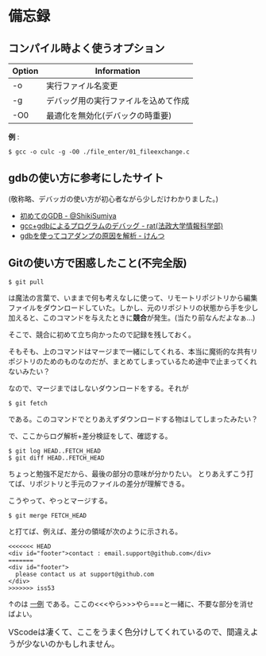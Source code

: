 # 備忘録

## コンパイル時よく使うオプション

|Option|Information|
|---|---|
|-o|実行ファイル名変更|
|-g|デバッグ用の実行ファイルを込めて作成|
|-O0|最適化を無効化(デバックの時重要)|

**例** :

    $ gcc -o culc -g -O0 ./file_enter/01_fileexchange.c

## gdbの使い方に参考にしたサイト

(敬称略、デバッガの使い方が初心者ながら少しだけわかりました。)

* [初めてのGDB - @ShikiSumiya](https://qiita.com/ShikiSumiya/items/a08363db88f21c81d351)
* [gcc+gdbによるプログラムのデバッグ - rat(法政大学情報科学部)](https://rat.cis.k.hosei.ac.jp/article/devel/debugongccgdb1.html)
* [gdbを使ってコアダンプの原因を解析 - けんつ](http://rabbitfoot141.hatenablog.com/entry/2016/11/14/153101)

## Gitの使い方で困惑したこと(不完全版)

    $ git pull

は魔法の言葉で、いままで何も考えなしに使って、リモートリポジトリから編集ファイルをダウンロードしていた。しかし、元のリポジトリの状態から手を少し加えると、このコマンドを与えたときに**競合**が発生。(当たり前なんだよなぁ…)

そこで、競合に初めて立ち向かったので記録を残しておく。

そもそも、上のコマンドはマージまで一緒にしてくれる、本当に魔術的な共有リポジトリのためのものなのだが、まとめてしまっているため途中で止まってくれないみたい？

なので、マージまではしないダウンロードをする。それが

    $ git fetch

である。このコマンドでとりあえずダウンロードする物はしてしまったみたい？

で、ここからログ解析+差分検証をして、確認する。

    $ git log HEAD..FETCH_HEAD
    $ git diff HEAD..FETCH_HEAD

ちょっと勉強不足だから、最後の部分の意味が分かりたい。
とりあえずこう打てば、リポジトリと手元のファイルの差分が理解できる。

こうやって、やっとマージする。

    $ git merge FETCH_HEAD

と打てば、例えば、差分の領域が次のように示される。

    <<<<<<< HEAD
    <div id="footer">contact : email.support@github.com</div>
    =======
    <div id="footer">
      please contact us at support@github.com
    </div>
    >>>>>>> iss53

↑のは [一例](https://git-scm.com/book/ja/v1/Git-%E3%81%AE%E3%83%96%E3%83%A9%E3%83%B3%E3%83%81%E6%A9%9F%E8%83%BD-%E3%83%96%E3%83%A9%E3%83%B3%E3%83%81%E3%81%A8%E3%83%9E%E3%83%BC%E3%82%B8%E3%81%AE%E5%9F%BA%E6%9C%AC) である。ここの<<<やら>>>やら===と一緒に、不要な部分を消せばよい。

<p><font size="3">VScodeは凄くて、ここをうまく色分けしてくれているので、間違えようが少ないのかもしれません。</font></p>